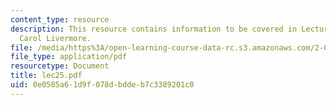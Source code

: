 ```yaml
---
content_type: resource
description: This resource contains information to be covered in Lecture 25 by Prof.
  Carol Livermore.
file: /media/https%3A/open-learning-course-data-rc.s3.amazonaws.com/2-001-mechanics-materials-i-fall-2006/0e0585a61d9f078dbddeb7c3389201c0_lec25.pdf
file_type: application/pdf
resourcetype: Document
title: lec25.pdf
uid: 0e0585a6-1d9f-078d-bdde-b7c3389201c0
---
```


